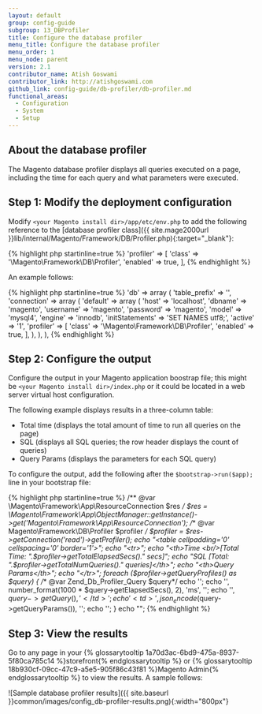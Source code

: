 ```yaml
---
layout: default
group: config-guide
subgroup: 13_DBProfiler
title: Configure the database profiler
menu_title: Configure the database profiler
menu_order: 1
menu_node: parent
version: 2.1
contributor_name: Atish Goswami
contributor_link: http://atishgoswami.com
github_link: config-guide/db-profiler/db-profiler.md
functional_areas:
  - Configuration
  - System
  - Setup
---
```


## About the database profiler
The Magento database profiler displays all queries executed on a page, including the time for each query and what parameters were executed.

## Step 1: Modify the deployment configuration
Modify `<your Magento install dir>/app/etc/env.php` to add the following reference to the [database profiler class]({{ site.mage2000url }}lib/internal/Magento/Framework/DB/Profiler.php){:target="_blank"}:

{% highlight php startinline=true %}
        'profiler' => [
            'class' => '\Magento\Framework\DB\Profiler',
            'enabled' => true,
        ],
{% endhighlight %}

An example follows:

{% highlight php startinline=true %}
 'db' =>
  array (
    'table_prefix' => '',
    'connection' =>
    array (
      'default' =>
      array (
        'host' => 'localhost',
        'dbname' => 'magento',
        'username' => 'magento',
        'password' => 'magento',
        'model' => 'mysql4',
        'engine' => 'innodb',
        'initStatements' => 'SET NAMES utf8;',
        'active' => '1',
        'profiler' => [
            'class' => '\Magento\Framework\DB\Profiler',
            'enabled' => true,
        ],
      ),
    ),
  ),
  {% endhighlight %}


## Step 2: Configure the output
Configure the output in your Magento application boostrap file; this might be `<your Magento install dir>/index.php` or it could be located in a web server virtual host configuration.

The following example displays results in a three-column table:

*	Total time (displays the total amount of time to run all queries on the page)
*	SQL (displays all SQL queries; the row header displays the count of queries)
*	Query Params (displays the parameters for each SQL query)

To configure the output, add the following after the `$bootstrap->run($app);` line in your bootstrap file:

{% highlight php startinline=true %}
/** @var \Magento\Framework\App\ResourceConnection $res */
$res = \Magento\Framework\App\ObjectManager::getInstance()->get('Magento\Framework\App\ResourceConnection');
/** @var Magento\Framework\DB\Profiler $profiler */
$profiler = $res->getConnection('read')->getProfiler();
echo "<table cellpadding='0' cellspacing='0' border='1'>";
echo "<tr>";
echo "<th>Time <br/>[Total Time: ".$profiler->getTotalElapsedSecs()." secs]</th>";
echo "<th>SQL [Total: ".$profiler->getTotalNumQueries()." queries]</th>";
echo "<th>Query Params</th>";
echo "</tr>";
foreach ($profiler->getQueryProfiles() as $query) {
    /** @var Zend_Db_Profiler_Query $query*/
    echo '<tr>';
    echo '<td>', number_format(1000 * $query->getElapsedSecs(), 2), 'ms', '</td>';
    echo '<td>', $query->getQuery(), '</td>';
    echo '<td>', json_encode($query->getQueryParams()), '</td>';
    echo '</tr>';
}
echo "</table>";
{% endhighlight %}

## Step 3: View the results
Go to any page in your {% glossarytooltip 1a70d3ac-6bd9-475a-8937-5f80ca785c14 %}storefront{% endglossarytooltip %} or {% glossarytooltip 18b930cf-09cc-47c9-a5e5-905f86c43f81 %}Magento Admin{% endglossarytooltip %} to view the results. A sample follows:

![Sample database profiler results]({{ site.baseurl }}common/images/config_db-profiler-results.png){:width="800px"}
